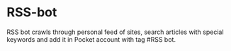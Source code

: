 # RSS-bot

RSS bot crawls through personal feed of sites, search articles with special keywords and add it in Pocket account with tag #RSS bot.

